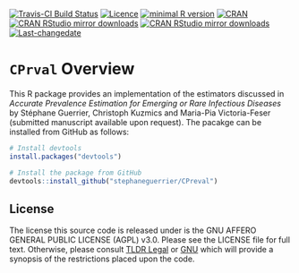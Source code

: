 
<!-- README.md is generated from README.Rmd. Please edit that file -->

[![Travis-CI Build
Status](https://travis-ci.org/SMAC-Group/simts.svg?branch=master)](https://travis-ci.org/SMAC-Group/simts)
[![Licence](https://img.shields.io/badge/licence-AGPL--3.0-blue.svg)](https://opensource.org/licenses/AGPL-3.0)
[![minimal R
version](https://img.shields.io/badge/R%3E%3D-3.4.0-6666ff.svg)](https://cran.r-project.org/)
[![CRAN](http://www.r-pkg.org/badges/version/simts)](https://cran.r-project.org/package=simts)
[![CRAN RStudio mirror
downloads](http://cranlogs.r-pkg.org/badges/simts)](http://www.r-pkg.org/pkg/simts)
[![CRAN RStudio mirror
downloads](https://cranlogs.r-pkg.org/badges/grand-total/simts)](http://www.r-pkg.org/pkg/simts)
[![Last-changedate](https://img.shields.io/badge/last%20change-2020--05--23-green.svg)](https://github.com/SMAC-Group/simts)

# `CPrval` Overview

This R package provides an implementation of the estimators discussed in
*Accurate Prevalence Estimation for Emerging or Rare Infectious
Diseases* by Stéphane Guerrier, Christoph Kuzmics and Maria-Pia
Victoria-Feser (submitted manuscript available upon request). The
pacakge can be installed from GitHub as follows:

``` r
# Install devtools
install.packages("devtools")

# Install the package from GitHub
devtools::install_github("stephaneguerrier/CPreval")
```

## License

The license this source code is released under is the GNU AFFERO GENERAL
PUBLIC LICENSE (AGPL) v3.0. Please see the LICENSE file for full text.
Otherwise, please consult [TLDR
Legal](https://tldrlegal.com/license/gnu-affero-general-public-license-v3-\(agpl-3.0\))
or [GNU](https://www.gnu.org/licenses/agpl-3.0.en.html) which will
provide a synopsis of the restrictions placed upon the code.
